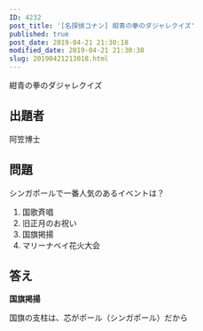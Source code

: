```yaml
---
ID: 4232
post_title: '[名探偵コナン] 紺青の拳のダジャレクイズ'
published: true
post_date: 2019-04-21 21:30:18
modified_date: 2019-04-21 21:30:30
slug: 20190421213018.html
---
```

紺青の拳のダジャレクイズ

<!--more-->

<h2>出題者</h2>

阿笠博士

<h2>問題</h2>

シンガポールで一番人気のあるイベントは？

<ol>
<li>国歌斉唱</li>
<li>旧正月のお祝い</li>
<li>国旗掲揚</li>
<li>マリーナベイ花火大会</li>
</ol>

<h2>答え</h2>

<strong>国旗掲揚</strong>

国旗の支柱は、芯がポール（シンガポール）だから